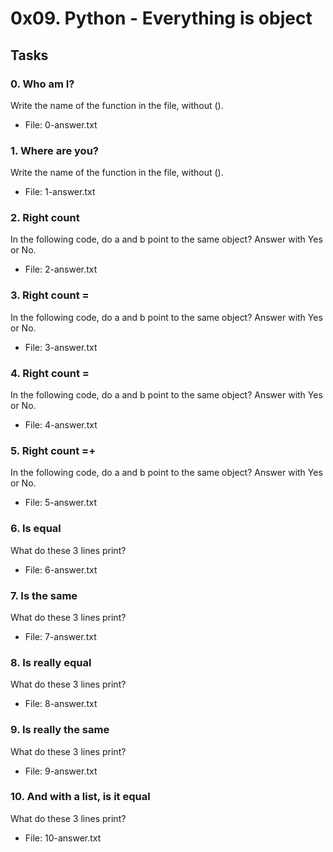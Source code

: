 # 0x09. Python - Everything is object

## Tasks

### 0. Who am I?
Write the name of the function in the file, without ().
* File: 0-answer.txt

### 1. Where are you?
Write the name of the function in the file, without ().
* File: 1-answer.txt

### 2. Right count
In the following code, do a and b point to the same object? Answer with Yes or No.
* File: 2-answer.txt

### 3. Right count =
In the following code, do a and b point to the same object? Answer with Yes or No.
* File: 3-answer.txt

### 4. Right count =
In the following code, do a and b point to the same object? Answer with Yes or No.
* File: 4-answer.txt

### 5. Right count =+
In the following code, do a and b point to the same object? Answer with Yes or No.
* File: 5-answer.txt

### 6. Is equal
What do these 3 lines print?
* File: 6-answer.txt

### 7. Is the same
What do these 3 lines print?
* File: 7-answer.txt

### 8. Is really equal
What do these 3 lines print?
* File: 8-answer.txt

### 9. Is really the same
What do these 3 lines print?
* File: 9-answer.txt

### 10. And with a list, is it equal
What do these 3 lines print?
* File: 10-answer.txt